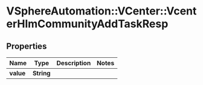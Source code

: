 # VSphereAutomation::VCenter::VcenterHlmCommunityAddTaskResp

## Properties
Name | Type | Description | Notes
------------ | ------------- | ------------- | -------------
**value** | **String** |  | 


